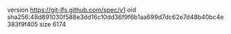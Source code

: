 version https://git-lfs.github.com/spec/v1
oid sha256:48d891030f588e3dd16c10dd36f9f6b1aa699d7dc62e7d48b40bc4e383f9f405
size 6174
